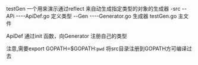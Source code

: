 

testGen 一个用来演示通过reflect 来自动生成指定类型的对象的生成器
-src
--APi
----ApiDef.go  定义类型
--Gen
----Generator.go  生成器
testGen.go    主文件

ApiDef 通过init 函数，向Generator  注册自己的类型

注意,需要export GOPATH=$GOPATH:`pwd`  将src目录注册到GOPATH方可编译过去
